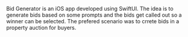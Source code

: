 Bid Generator is an iOS app developed using SwiftUI. The idea is to generate bids based on some prompts and the bids get called out so a winner can be selected. The prefered scenario was to crrete bids in a property auction for buyers.
